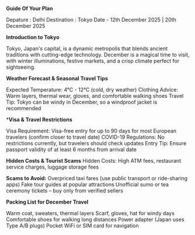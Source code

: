 **Guide Of Your Plan**

Depature : Delhi
Destination : Tokyo
Date - 12th December 2025 | 20th December 2025

**Introduction to Tokyo**

Tokyo, Japan's capital, is a dynamic metropolis that blends ancient traditions with cutting-edge technology. December is a magical time to visit, with winter illuminations, festive markets, and a crisp climate perfect for sightseeing.

**Weather Forecast & Seasonal Travel Tips**

Expected Temperature: 4°C - 12°C (cold, dry weather)
Clothing Advice: Warm layers, thermal wear, gloves, and comfortable walking shoes
Travel Tip: Tokyo can be windy in December, so a windproof jacket is recommended

***Visa & Travel Restrictions**

Visa Requirement: Visa-free entry for up to 90 days for most European travelers (confirm closer to travel date)
COVID-19 Regulations: No restrictions currently, but travelers should check updates
Entry Tip: Ensure passport validity of at least 6 months from arrival date

**Hidden Costs & Tourist Scams**
Hidden Costs: High ATM fees, restaurant service charges, luggage storage fees

**Scams to Avoid:**
Overpriced taxi fares (use public transport or ride-sharing apps)
Fake tour guides at popular attractions
Unofficial sumo or tea ceremony tickets – buy only from verified sellers

**Packing List for December Travel**

Warm coat, sweaters, thermal layers
Scarf, gloves, hat for windy days
Comfortable shoes for walking long distances
Power adapter (Japan uses Type A/B plugs)
Pocket WiFi or SIM card for navigation